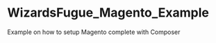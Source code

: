 WizardsFugue_Magento_Example
============================

Example on how to setup Magento complete with Composer
